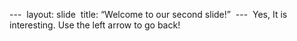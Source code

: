 ---  
layout: slide  
title: “Welcome to our second slide!”  
---  
Yes, It is interesting.
Use the left arrow to go back! 
